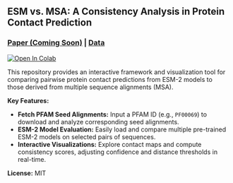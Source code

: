 ## ESM vs. MSA: A Consistency Analysis in Protein Contact Prediction

### [Paper (Coming Soon)](#) | [Data](https://www.ebi.ac.uk/interpro/entry/pfam/#table)
[![Open In Colab](https://colab.research.google.com/assets/colab-badge.svg)](https://colab.research.google.com/drive/1wz8o5HeZKbKzjjCMBisdzUlsUw6fF_g1?usp=sharing)

This repository provides an interactive framework and visualization tool for comparing pairwise protein contact predictions from ESM-2 models to those derived from multiple sequence alignments (MSA).

**Key Features:**
- **Fetch PFAM Seed Alignments:** Input a PFAM ID (e.g., `PF00069`) to download and analyze corresponding seed alignments.
- **ESM-2 Model Evaluation:** Easily load and compare multiple pre-trained ESM-2 models on selected pairs of sequences.
- **Interactive Visualizations:** Explore contact maps and compute consistency scores, adjusting confidence and distance thresholds in real-time.

**License:** MIT
